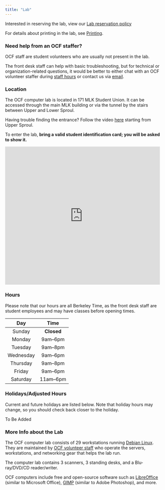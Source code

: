 ```yaml
---
title: "Lab"
---
```


Interested in reserving the lab, view our [Lab reservation policy](lab-reservation-policy/)

For details about printing in the lab, see [Printing](printing/).

### Need help from an OCF staffer?

OCF staff are student volunteers who are usually not present in the lab.

The front desk staff can help with basic troubleshooting, but for technical or organization-related questions, it would be better to either chat with an OCF volunteer staffer during [staff hours](/staff-hours) or contact us via [email](/docs/internal/contact).

### Location

The OCF computer lab is located in 171 MLK Student Union. It can be accessed through the main MLK building or via the tunnel by the stairs between Upper and Lower Sproul.

Having trouble finding the entrance? Follow the video [here](https://fat.gfycat.com/DefiniteEquatorialAtlanticblackgoby.webm) starting from Upper Sproul.

To enter the lab, **bring a valid student identification card; you will be asked to show it.**

<iframe src="https://www.google.com/maps/embed?pb=!1m18!1m12!1m3!1d3149.611290506271!2d-122.26173268482958!3d37.86938467974231!2m3!1f0!2f0!3f0!3m2!1i1024!2i768!4f13.1!3m3!1m2!1s0x80857c2587cd775d%3A0x379e14d14aeb3cd8!2sOpen%20Computing%20Facility!5e0!3m2!1sen!2sus!4v1634360393539!5m2!1sen!2sus" width="100%" height="450" style="border:0;" allowfullscreen="" loading="lazy"></iframe>

### Hours

Please note that our hours are all Berkeley Time, as the front desk staff are student employees and may have classes before opening times.

|    Day    |    Time    |
| :-------: | :--------: |
|  Sunday   | **Closed** |
|  Monday   |  9am–6pm   |
|  Tuesday  |  9am–8pm   |
| Wednesday |  9am–6pm   |
| Thursday  |  9am–8pm   |
|  Friday   |  9am–6pm   |
| Saturday  |  11am–6pm  |

### Holidays/Adjusted Hours

Current and future holidays are listed below. Note that holiday hours may change, so you should check back closer to the holiday.

To Be Added

### More Info about the Lab

The OCF computer lab consists of 29 workstations running [Debian Linux](https://www.debian.org/). They are maintained by [OCF volunteer staff](/about/staff/) who operate the servers, workstations, and networking gear that helps the lab run.

The computer lab contains 3 scanners, 3 standing desks, and a Blu-ray/DVD/CD reader/writer.

OCF computers include free and open-source software such as [LibreOffice](https://www.libreoffice.org/) (similar to Microsoft Office), [GIMP](https://www.gimp.org/) (similar to Adobe Photoshop), and more.
